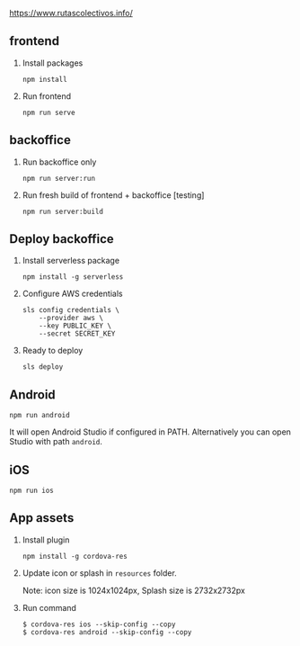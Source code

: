 https://www.rutascolectivos.info/


## frontend

1. Install packages

    `npm install`

2. Run frontend

    `npm run serve`

## backoffice

1. Run backoffice only

    `npm run server:run`

2. Run fresh build of frontend + backoffice [testing]

    `npm run server:build`

## Deploy backoffice

1. Install serverless package

    `npm install -g serverless`

2. Configure AWS credentials

    ```
    sls config credentials \
        --provider aws \
        --key PUBLIC_KEY \
        --secret SECRET_KEY
    ```

3. Ready to deploy

    `sls deploy`


## Android

`npm run android`

It will open Android Studio if configured in PATH. Alternatively you can open Studio with path `android`.

## iOS

`npm run ios`

## App assets

1. Install plugin

    `npm install -g cordova-res`

2. Update icon or splash in `resources` folder.

    Note: icon size is 1024x1024px, Splash size is 2732x2732px

3. Run command

    ```
    $ cordova-res ios --skip-config --copy
    $ cordova-res android --skip-config --copy
    ```
